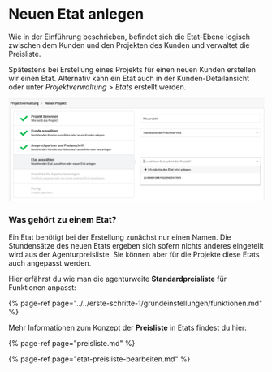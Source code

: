 # Neuen Etat anlegen

Wie in der Einführung beschrieben, befindet sich die Etat-Ebene logisch zwischen dem Kunden und den Projekten des Kunden und verwaltet die Preisliste. 

Spätestens bei Erstellung eines Projekts für einen neuen Kunden erstellen wir einen Etat. Alternativ kann ein Etat auch in der Kunden-Detailansicht oder unter _Projektverwaltung &gt; Etats_ erstellt werden.

![Erstellung eines Etats im Projekt-Wizard](../../.gitbook/assets/bildschirmfoto-2019-12-16-um-15.38.24.png)

### Was gehört zu einem Etat?

Ein Etat benötigt bei der Erstellung zunächst nur einen Namen. Die Stundensätze des neuen Etats ergeben sich sofern nichts anderes eingetellt wird aus der Agenturpreisliste. Sie können aber für die Projekte diese Etats auch angepasst werden. 

Hier erfährst du wie man die agenturweite **Standardpreisliste** für Funktionen anpasst:

{% page-ref page="../../erste-schritte-1/grundeinstellungen/funktionen.md" %}

Mehr Informationen zum Konzept der **Preisliste** in Etats findest du hier:

{% page-ref page="preisliste.md" %}

{% page-ref page="etat-preisliste-bearbeiten.md" %}



